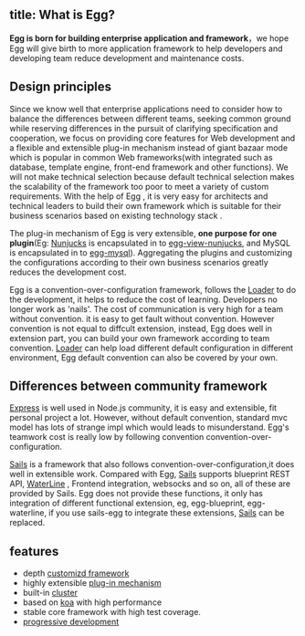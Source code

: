 title: What is Egg?
---

**Egg is born for building enterprise application and framework**，we hope Egg will give birth to more application framework to help developers and developing team reduce development and maintenance costs.
## Design principles

Since we know well that enterprise applications need to consider how to balance the differences between different teams, seeking common ground while reserving differences in the pursuit of clarifying specification and cooperation, we focus on providing core features for Web development and a flexible and extensible plug-in mechanism instead of giant bazaar mode which is popular in common Web frameworks(with integrated such as database, template engine, front-end framework and other functions). We will not make technical selection because default technical selection makes the scalability of the framework too poor to meet a variety of custom requirements. With the help of Egg , it is very easy for architects and technical leaders to build their own framework which is suitable for their business scenarios based on existing technology stack .

The plug-in mechanism of Egg is very extensible, **one purpose for one plugin**(Eg: [Nunjucks] is encapsulated in to [egg-view-nunjucks](https://github.com/eggjs/egg-view-nunjucks), and MySQL is encapsulated in to [egg-mysql](https://github.com/eggjs/egg-mysql)). Aggregating the plugins and customizing the configurations according to their own business scenarios greatly reduces the development cost.

Egg is a convention-over-configuration framework, follows the [Loader](../advanced/loader.md) to do the development, it helps to reduce the cost of learning. Developers no longer work as 'nails'. The cost of communication is very high for a team without convention. it is easy to get fault without convention. However convention is not equal to diffcult extension, instead, Egg does well in extension part, you can build your own framework according to team convention.  [Loader](../advanced/loader.md) can help load different default configuration in different environment, Egg default convention can also be covered by your own.

## Differences between community framework

[Express] is well used in Node.js community, it is easy and extensible, fit personal project a lot. However, without default convention, standard mvc model has lots of strange impl which would leads to misunderstand. Egg's teamwork cost is really low by following convention convention-over-configuration.

[Sails] is a framework that also follows convention-over-configuration,it does well in extensible work. Compared with Egg, [Sails] supports blueprint REST API, [WaterLine] , Frontend integration, websocks and so on, all of these are provided by Sails. Egg does not provide these functions, it only has integration of different functional extension, eg, egg-blueprint, egg-waterline, if you use sails-egg to integrate these extensions, [Sails] can be replaced.

## features

- depth [customizd framework](../advanced/framework.md)
- highly extensible [plug-in mechanism](../advanced/plugin.md)
- built-in [cluster](../advanced/cluster-client.md)
- based on [koa] with high performance
- stable core framework with high test coverage.
- [progressive development](../tutorials/progressive.md)

[Sails]: http://sailsjs.com
[Express]: http://expressjs.com
[Koa]: http://koajs.com
[Nunjucks]: https://mozilla.github.io/nunjucks
[WaterLine]: https://github.com/balderdashy/waterline

